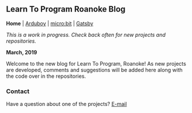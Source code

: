 &nbsp;
&nbsp;
&nbsp;
&nbsp;

## Learn To Program Roanoke Blog

**Home** | [Arduboy](arduboy.md) | [micro:bit](microbit.md) | [Gatsby](gatsby.md)

*This is a work in progress. Check back often for new projects and repositories.*

**March, 2019**

Welcome to the new blog for Learn To Program, Roanoke! As new projects are developed,
comments and suggestions will be added here along with the code over in the repositories.


### Contact

Have a question about one of the projects? [E-mail](mailto:darrell@nokecodes.org)
